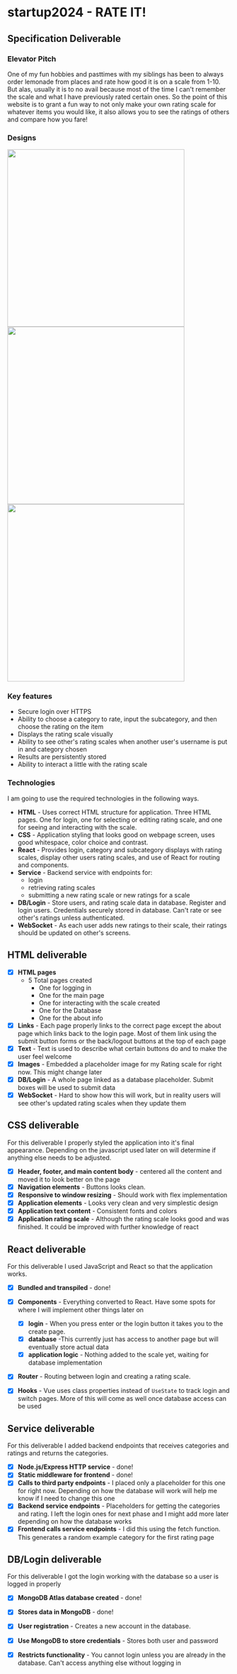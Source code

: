 # startup2024 - RATE IT!
## Specification Deliverable

### Elevator Pitch

One of my fun hobbies and pasttimes with my siblings has been to always order lemonade from places and rate how good it is on a scale from 1-10. But alas, usually it is to no avail because most of the time I can't remember the scale and what I have previously rated certain ones. So the point of this website is to grant a fun way to not only make your own rating scale for whatever items you would like, it also allows you to see the ratings of others and compare how you fare! 

### Designs

<img src="https://github.com/user-attachments/assets/cd7d9c18-83bc-4f95-a25b-b770e910d739" width="400">
<img src="https://github.com/user-attachments/assets/ce051888-ca11-4ca4-ba43-07c484468021" width="400">
<img src="https://github.com/user-attachments/assets/9e0cda07-2664-42cd-ac5c-a28d89cc0698" width="400">


### Key features

- Secure login over HTTPS
- Ability to choose a category to rate, input the subcategory, and then choose the rating on the item
- Displays the rating scale visually
- Ability to see other's rating scales when another user's username is put in and category chosen
- Results are persistently stored
- Ability to interact a little with the rating scale

### Technologies

I am going to use the required technologies in the following ways.

- **HTML** - Uses correct HTML structure for application. Three HTML pages. One for login, one for selecting or editing rating scale, and one for seeing and interacting with the scale.
- **CSS** - Application styling that looks good on webpage screen, uses good whitespace, color choice and contrast.
- **React** - Provides login, category and subcategory displays with rating scales, display other users rating scales, and use of React for routing and components.
- **Service** - Backend service with endpoints for:
  - login
  - retrieving rating scales
  - submitting a new rating scale or new ratings for a scale
- **DB/Login** - Store users, and rating scale data in database. Register and login users. Credentials securely stored in database. Can't rate or see other's ratings unless authenticated.
- **WebSocket** - As each user adds new ratings to their scale, their ratings should be updated on other's screens.

## HTML deliverable

- [x] **HTML pages**
    - 5 Total pages created
      - One for logging in
      - One for the main page
      - One for interacting with the scale created
      - One for the Database
      - One for the about info  
- [x] **Links** - Each page properly links to the correct page except the about page which links back to the login page.
                  Most of them link using the submit button forms or the back/logout buttons at the top of each page
- [x] **Text** - Text is used to describe what certain buttons do and to make the user feel welcome
- [x] **Images** - Embedded a placeholder image for my Rating scale for right now. This might change later
- [x] **DB/Login** - A whole page linked as a database placeholder. Submit boxes will be used to submit data
- [x] **WebSocket** - Hard to show how this will work, but in reality users will see other's updated rating scales when they update them

## CSS deliverable

For this deliverable I properly styled the application into it's final appearance. Depending on the javascript used later on will determine if anything else needs to be adjusted.

- [x] **Header, footer, and main content body** - centered all the content and moved it to look better on the page
- [x] **Navigation elements** - Buttons looks clean.
- [x] **Responsive to window resizing** - Should work with flex implementation
- [x] **Application elements** - Looks very clean and very simplestic design
- [x] **Application text content** - Consistent fonts and colors
- [x] **Application rating scale** - Although the rating scale looks good and was finished. It could be improved with further knowledge of react

## React deliverable

For this deliverable I used JavaScript and React so that the application works.

- [x] **Bundled and transpiled** - done!
- [x] **Components** - Everything converted to React. Have some spots for where I will implement other things later on
  - [x] **login** - When you press enter or the login button it takes you to the create page.
  - [x] **database** -This currently just has access to another page but will eventually store actual data
  - [x] **application logic** - Nothing added to the scale yet, waiting for database implementation
- [x] **Router** - Routing between login and creating a rating scale.
- [x] **Hooks** - Vue uses class properties instead of `UseState` to track login and switch pages. More of this will come as well once database access can be used


## Service deliverable

For this deliverable I added backend endpoints that receives categories and ratings and returns the categories.

- [x] **Node.js/Express HTTP service** - done!
- [x] **Static middleware for frontend** - done!
- [x] **Calls to third party endpoints** - I placed only a placeholder for this one for right now. Depending on how the database will work will help me know if I need to change this one
- [x] **Backend service endpoints** - Placeholders for getting the categories and rating. I left the login ones for next phase and I might add more later depending on how the database works
- [x] **Frontend calls service endpoints** - I did this using the fetch function. This generates a random example category for the first rating page

## DB/Login deliverable

For this deliverable I got the login working with the database so a user is logged in properly

- [x] **MongoDB Atlas database created** - done!
- [x] **Stores data in MongoDB** - done!
- [x] **User registration** - Creates a new account in the database.
- [x] **Use MongoDB to store credentials** - Stores both user and password
- [x] **Restricts functionality** - You cannot login unless you are already in the database. Can't access anything else without logging in

